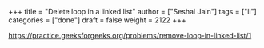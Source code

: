 +++
title = "Delete loop in a linked list"
author = ["Seshal Jain"]
tags = ["ll"]
categories = ["done"]
draft = false
weight = 2122
+++

<https://practice.geeksforgeeks.org/problems/remove-loop-in-linked-list/1>
